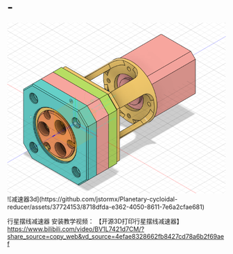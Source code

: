 # -
<div >
<img src="https://github.com/jstormx/-/blob/main/%E5%87%8F%E9%80%9F%E5%99%A83d.png">
</div>
![减速器3d](https://github.com/jstormx/Planetary-cycloidal-reducer/assets/37724153/8718dfda-e362-4050-8611-7e6a2cfae681)

行星摆线减速器
安装教学视频：
【开源3D打印行星摆线减速器】 https://www.bilibili.com/video/BV1L7421d7CM/?share_source=copy_web&vd_source=4efae8328662fb8427cd78a6b2f69aef
